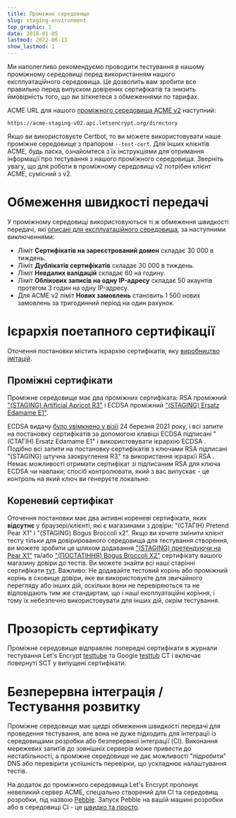 ```yaml
---
title: Проміжне середовище
slug: staging-environment
top_graphic: 1
date: 2018-01-05
lastmod: 2022-06-13
show_lastmod: 1
---
```



Ми наполегливо рекомендуємо проводити тестування в нашому проміжному середовищі перед використанням нашого експлуатаційного середовища. Це дозволить вам зробити все правильно перед випуском довірених сертифікатів та знизить ймовірність того, що ви зіткнетеся з обмеженнями по тарифах.

ACME URL для нашого [проміжного середовища ACME v2](https://community.letsencrypt.org/t/staging-endpoint-for-acme-v2/49605) наступний:

`https://acme-staging-v02.api.letsencrypt.org/directory`

Якщо ви використовуєте Certbot, то ви можете використовувати наше проміжне середовище з прапором `--test-cert`. Для інших клієнтів ACME, будь ласка, ознайомтеся з їх інструкціями для отримання інформації про тестування з нашого проміжного середовища. Зверніть увагу, що для роботи в проміжному середовищі v2 потрібен клієнт ACME, сумісний з v2.

# Обмеження швидкості передачі

У проміжному середовищі використовуються ті ж обмеження швидкості передачі, які [описані для експлуатаційного середовища](/docs/rate-limits), за наступними виключеннями:

* Ліміт **Сертифікатів на зареєстрований домен** складає 30 000 в тиждень.
* Ліміт **Дублікатів сертифікатів** складає 30 000 в тиждень.
* Ліміт **Невдалих валідацій** складає 60 на годину.
* Ліміт **Облікових записів на одну IP-адресу** складає 50 акаунтів протягом 3 годин на одну IP-адресу.
* Для ACME v2 ліміт **Нових замовлень** становить 1 500 нових замовлень за тригодинний період на один рахунок.

# Ієрархія поетапного сертифікації

Оточення постановки містить ієрархію сертифікатів, яку [виробництво імітацій](/certificates).

## Проміжні сертифікати

Проміжне середовище має два проміжних сертифіката: RSA проміжний ["(STAGING) Artificial Apricot R3"](/certs/staging/letsencrypt-stg-int-r3.pem) і ECDSA проміжний ["(STAGING) Ersatz Edamame E1"](/certs/staging/letsencrypt-stg-int-e1.pem).

ECDSA видачу [було увімкнено у візії](https://community.letsencrypt.org/t/ecdsa-issuance-available-in-staging-march-24/147839) 24 березня 2021 року, і всі запити на постановку сертифікатів за допомогою клавіші ECDSA підписані "(СТАГІН) Ersatz Edamame E1" і використовувати ієрархію ECDSA . Подібно всі запити на постановку сертифікатів з ключами RSA підписані "(STAGING) штучна заокруглення R3" та використання ієрархії RSA . Немає можливості отримати сертифікат зі підписаним RSA для ключа ECDSA чи навпаки; спосіб контролювати, який з вас випускає - це контроль на який ключ ви генеруєте локально.

## Кореневий сертифікат

Оточення постановки має два активні кореневі сертифікати, яких **відсутнє** у браузері/клієнті, які є магазинами з довіри: "(СТАГІН) Pretend Pear X1" і "(STAGING) Bogus Broccoli x2". Якщо ви хочете змінити клієнт тесту тільки для довірированого середовища для тестування створення, ви можете зробити це шляхом додавання ["(STAGING) претендуючи на Pear X1"](/certs/staging/letsencrypt-stg-root-x1.pem) та/або ["(ПОСТАТІННЯ) Bogus Broccoli X2"](/certs/staging/letsencrypt-stg-root-x2.pem) сертифікату вашого магазину довіри до тестів. Ви можете знайти всі наші старінні сертифікати [тут](https://github.com/letsencrypt/website/tree/master/static/certs/staging).  Важливо: Не додавайте тестовий корінь або проміжний корінь в сховище довіри, яке ви використовуєте для звичайного перегляду або інших дій, оскільки вони не перевіряються та не відповідають тим же стандартам, що і наші експлуатаційні коріння, і тому їх небезпечно використовувати для інших дій, окрім тестування.

# Прозорість сертифікату

Проміжне середовище відправляє попередні сертифікати в журнали тестування Let's Encrypt [testtube](/docs/ct-logs) та Google [testtub](http://www.certificate-transparency.org/known-logs#TOC-Test-Logs) CT і включає повернуті SCT у випущені сертифікати.

# Безперервна інтеграція / Тестування розвитку

Проміжне середовище має щедрі обмеження швидкості передачі для проведення тестування, але вона не дуже підходить для інтеграції із середовищами розробки або безперервної інтеграції (CI). Виконання мережевих запитів до зовнішніх серверів може привести до нестабільності, а проміжне середовище не дає можливості "підробити" DNS або перевірити успішність перевірки, що ускладнює налаштування тестів.

На додаток до проміжного середовища Let's Encrypt пропонує невеликий сервер ACME, спеціально створений для CI та середовищ розробки, під назвою [Pebble](https://github.com/letsencrypt/pebble). Запуск Pebble на вашій машині розробки або в середовищі CI - це [швидко та просто](https://github.com/letsencrypt/pebble#docker).
